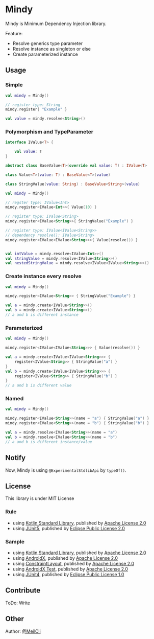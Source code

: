 # Mindy
Mindy is Minimum Dependency Injection library.

Feature:
- Resolve generics type parameter
- Resolve instance as singleton or else
- Create parameterized instance

## Usage
### Simple
```kotlin
val mindy = Mindy()

// register type: String
mindy.register{ "Example" }

val value = mindy.resolve<String>()
```

### Polymorphism and TypeParameter
```kotlin
interface IValue<T> {

    val value: T
}

abstract class BaseValue<T>(override val value: T) : IValue<T>

class Value<T>(value: T) : BaseValue<T>(value)

class StringValue(value: String) : BaseValue<String>(value)

```
```kotlin
val mindy = Mindy()

// regster type: IValue<Int>
mindy.register<IValue<Int>>{ Value(10) } 

// register type: IValue<String>
mindy.register<IValue<String>>{ StringValue("Example") }

// register type: IValue<IValue<String>>
// dependency resolve(): IValue<String>
mindy.register<IValue<IValue<String>>>{ Value(resolve()) }


val intValue = mindy.resolve<IValue<Int>>()
val stringValue = mindy.resolve<IValue<String>>()
val nestedStringValue = mindy.resolve<IValue<IValue<String>>>()
```

### Create instance every resolve
```kotlin
val mindy = Mindy()

mindy.register<IValue<String>> { StringValue("Example") }

val a = mindy.create<IValue<String>>()
val b = mindy.create<IValue<String>>()
// a and b is different instance
```

### Parameterized
```kotlin
val mindy = Mindy()

mindy.register<IValue<IValue<String>>> { Value(resolve()) }

val a = mindy.create<IValue<IValue<String>>> {
    register<IValue<String>> { StringValue("a") }
}
val b = mindy.create<IValue<IValue<String>>> {
    register<IValue<String>> { StringValue("b") }
}
// a and b is different value
```

### Named
```kotlin
val mindy = Mindy()

mindy.register<IValue<String>>(name = "a") { StringValue("a") }
mindy.register<IValue<String>>(name = "b") { StringValue("b") }

val a = mindy.resolve<IValue<String>>(name = "a")
val b = mindy.resolve<IValue<String>>(name = "b")
// a and b is different instance/value
```

## Notify
Now, Mindy is using `@ExperimentalStdlibApi` by `typeOf()`.

## License
This library is under MIT License

### Rule
- using [Kotlin Standard Library](https://github.com/JetBrains/kotlin/tree/master/libraries/stdlib), published by [Apache License 2.0](https://github.com/JetBrains/kotlin/tree/master/license)
- using [JUnit5](https://github.com/junit-team/junit5), published by [Eclipse Public License 2.0](https://github.com/junit-team/junit5/blob/master/LICENSE.md)

### Sample
- using [Kotlin Standard Library](https://github.com/JetBrains/kotlin/tree/master/libraries/stdlib), published by [Apache License 2.0](https://github.com/JetBrains/kotlin/tree/master/license)
- using [AndroidX](https://github.com/aosp-mirror/platform_frameworks_support), published by [Apache License 2.0](https://github.com/aosp-mirror/platform_frameworks_support/blob/androidx-master-dev/LICENSE.txt)
- using [ConstraintLayout](https://android.googlesource.com/platform/frameworks/opt/sherpa/+/refs/heads/studio-master-dev/constraintlayout/), published by [Apache License 2.0](https://android.googlesource.com/platform/frameworks/opt/sherpa/+/refs/heads/studio-master-dev/constraintlayout/src/main/java/android/support/constraint/ConstraintLayout.java)
- using [AndroidX Test](https://github.com/android/android-test), published by [Apache License 2.0](https://github.com/android/android-test/blob/master/LICENSE)
- using [JUnit4](https://github.com/junit-team/junit4), published by [Eclipse Public License 1.0](https://github.com/junit-team/junit4/blob/master/LICENSE-junit.txt)

## Contribute
ToDo: Write

## Other
Author: [@MeilCli](https://github.com/MeilCli)
